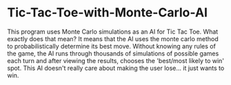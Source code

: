 # Tic-Tac-Toe-with-Monte-Carlo-AI
This program uses Monte Carlo simulations as an AI for Tic Tac Toe. What exactly does that mean? It means that the AI uses the monte carlo method to probabilistically determine its best move. Without knowing any rules of the game, the AI runs through thousands of simulations of possible games each turn and after viewing the results, chooses the 'best/most likely to win' spot. This AI doesn't really care about making the user lose... it just wants to win. 
